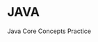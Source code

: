 <h1>JAVA</h1>

<p>Java Core Concepts Practice</p>
<img source = "![ssttss](https://user-images.githubusercontent.com/64586387/132404339-3421d499-a0f9-4db9-97a0-eca91390bbf2.JPG)">


